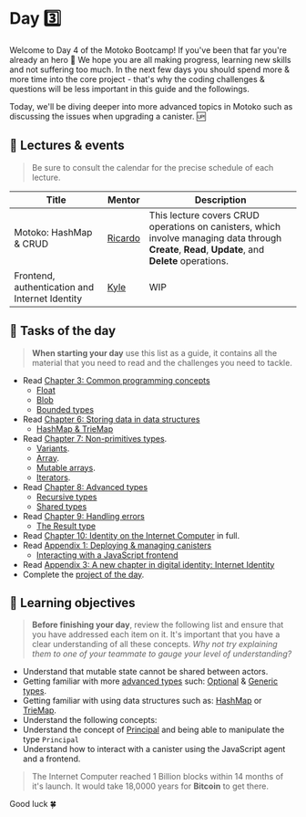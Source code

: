 # Day 3️⃣
Welcome to Day 4 of the Motoko Bootcamp! If you've been that far you're already an hero 🦸
We hope you are all making progress, learning new skills and not suffering too much. In the next few days you should spend more & more time into the core project - that's why the coding challenges & questions will be less important in this guide and the followings.

Today, we'll be diving deeper into more advanced topics in Motoko such as discussing the issues when upgrading a canister. 🆙
## 🍿 Lectures & events
> Be sure to consult the calendar for the precise schedule of each lecture.

| Title | Mentor |  Description |
|-----------------|-----------------|-----------------|
 Motoko: HashMap & CRUD | <a href="https://twitter.com/CapuzR" target="_blank"> Ricardo </a> | This lecture covers CRUD operations on canisters, which involve managing data through **Create**, **Read**, **Update**, and **Delete** operations.
| Frontend, authentication and Internet Identity | <a href="https://twitter.com/kylpeacock" target="_blank"> Kyle  </a> | WIP
##  🧭 Tasks of the day
> **When starting your day** use this list as a guide, it contains all the material that you need to read and the challenges you need to tackle.

- Read [Chapter 3: Common programming concepts](../../manuals/CHAPTER-3.MD)
    - [Float](../../manuals/CHAPTER-3.MD#float)
    - [Blob](../../manuals/CHAPTER-3.MD#blob)
    - [Bounded types](../../manuals/CHAPTER-3.MD#🎛️-bounded-types)
- Read [Chapter 6: Storing data in data structures](../../manuals/CHAPTER-6.MD) 
    - [HashMap & TrieMap](../../manuals/CHAPTER)
- Read [Chapter 7: Non-primitives types](../../manuals/CHAPTER-7.MD).
    - [Variants](../../manuals/CHAPTER-7.MD#🌈-variants).
    - [Array](../../manuals/CHAPTER-7.MD#arrays).
    - [Mutable arrays](../../manuals/CHAPTER-7.MD#mutable-arrays).
    - [Iterators](../../manuals/CHAPTER-7.MD#iterators).
- Read [Chapter 8: Advanced types](../../manuals/CHAPTER-8.MD#chapter-8-advanced-types)
    - [Recursive types](../../manuals/CHAPTER-8.MD#recursive-types)
    - [Shared types](../../manuals/CHAPTER-8.MD#shared-types)
- Read [Chapter 9: Handling errors](../../manuals/CHAPTER-9.MD#chapter-9-handling-errors)
    - [The Result type](../../manuals/CHAPTER-9.MD#🚥-the-result-type)
- Read [Chapter 10: Identity on the Internet Computer](../../manuals/CHAPTER-10.MD) in full.
- Read [Appendix 1: Deploying & managing canisters](../../manuals/appendix/APPENDIX-1.MD#)
    - [Interacting with a JavaScript frontend](../../manuals/appendix/APPENDIX-1.MD#using-a-frontend-with-the-javascript-agent)
- Read [Appendix 3: A new chapter in digital identity: Internet Identity](../../manuals/appendix/APPENDIX-3.MD#appendix-3-a-new-chapter-in-digital-identity-internet-identity)
- Complete the [project of the day](./project/README.MD).
## 🎯 Learning objectives
> **Before finishing your day**, review the following list and ensure that you have addressed each item on it. It's important that you have a clear understanding of all these concepts. <i> Why not try explaining them to one of your teammate to gauge your level of understanding? </i>

- Understand that mutable state cannot be shared between actors. 
- Getting familiar with more [advanced types](../../manuals/CHAPTER-8.MD#chapter-8-advanced-types) such: [Optional](../../manuals/CHAPTER-8.MD#optional-types) & [Generic types](../../manuals/CHAPTER-8.MD#👤-generic-type).
- Getting familiar with using data structures such as: [HashMap](../../manuals/CHAPTER-6.MD#hashmap--triemap) or [TrieMap](../../manuals/CHAPTER-6.MD#hashmap--triemap).
- Understand the following concepts: 
- Understand the concept of [Principal](../../manuals/CHAPTER-) and being able to manipulate the type `Principal`
- Understand how to interact with a canister using the JavaScript agent and a frontend.  

> The Internet Computer reached 1 Billion blocks within 14 months of it's launch. It would take 18,0000 years for **Bitcoin** to get there. 

Good luck 🍀